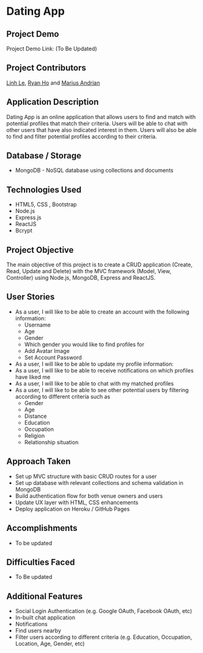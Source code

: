 # Dating App

## Project Demo
Project Demo Link: (To Be Updated)

## Project Contributors
[Linh Le](https://github.com/linhkhanh), [Ryan Ho](https://github.com/ryanjho) and [Marius Andrian](https://github.com/mariusandrian)

## Application Description
Dating App is an online application that allows users to find and match with potential profiles that match their criteria. Users will be able to chat with other users that have also indicated interest in them. Users will also be able to find and filter potential profiles according to their criteria.


## Database / Storage
* MongoDB - NoSQL database using collections and documents


## Technologies Used
* HTML5, CSS , Bootstrap
* Node.js
* Express.js
* ReactJS
* Bcrypt


## Project Objective
The main objective of this project is to create a CRUD application (Create, Read, Update and Delete) with the MVC framework (Model, View, Controller) using Node.js, MongoDB, Express and ReactJS.

## User Stories
* As a user, I will like to be able to create an account with the following information:
    * Username
    * Age
    * Gender
    * Which gender you would like to find profiles for
    * Add Avatar Image
    * Set Account Password
* As a user, I will like to be able to update my profile information:
* As a user, I will like to be able to receive notifications on which profiles have liked me
* As a user, I will like to be able to chat with my matched profiles
* As a user, I will like to be able to see other potential users by filtering according to different criteria such as
    * Gender
    * Age
    * Distance 
    * Education
    * Occupation
    * Religion
    * Relationship situation

## Approach Taken
* Set up MVC structure with basic CRUD routes for a user
* Set up database with relevant collections and schema validation in MongoDB 
* Build authentication flow for both venue owners and users
* Update UX layer with HTML, CSS enhancements
* Deploy application on Heroku / GitHub Pages

## Accomplishments
* To be updated

## Difficulties Faced
* To Be updated

## Additional Features
* Social Login Authentication (e.g. Google OAuth, Facebook OAuth, etc)
* In-built chat application
* Notifications
* Find users nearby
* Filter users according to different criteria (e.g. Education, Occupation, Location, Age, Gender, etc)





